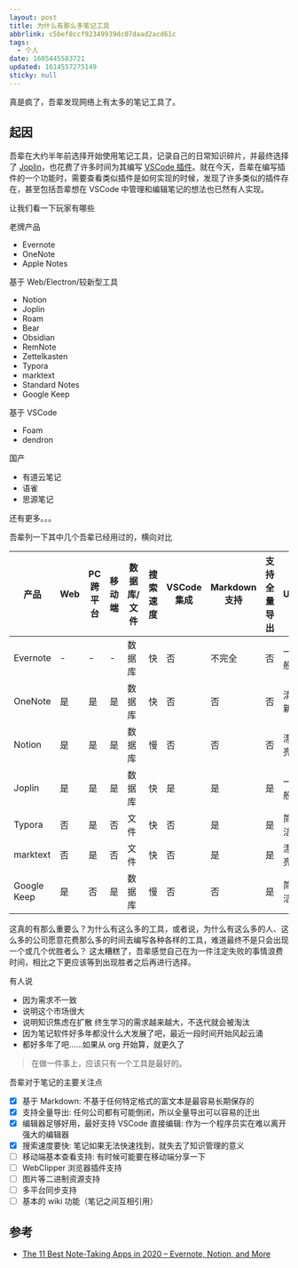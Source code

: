 ```yaml
---
layout: post
title: 为什么有那么多笔记工具
abbrlink: c5bef8ccf92349939dc07daad2acd61c
tags:
  - 个人
date: 1605445583721
updated: 1614557275149
sticky: null
---
```


真是疯了，吾辈发现网络上有太多的笔记工具了。

## 起因

吾辈在大约半年前选择开始使用笔记工具，记录自己的日常知识碎片，并最终选择了 [Joplin](https://joplinapp.org/)，也花费了许多时间为其编写 [VSCode 插件](https://github.com/rxliuli/joplin-vscode-plugin)。就在今天，吾辈在编写插件的一个功能时，需要查看类似插件是如何实现的时候，发现了许多类似的插件存在，甚至包括吾辈想在 VSCode 中管理和编辑笔记的想法也已然有人实现。

让我们看一下玩家有哪些

老牌产品

- Evernote
- OneNote
- Apple Notes

基于 Web/Electron/较新型工具

- Notion
- Joplin
- Roam
- Bear
- Obsidian
- RemNote
- Zettelkasten
- Typora
- marktext
- Standard Notes
- Google Keep

基于 VSCode

- Foam
- dendron

国产

- 有道云笔记
- 语雀
- 思源笔记

还有更多。。。

吾辈列一下其中几个吾辈已经用过的，横向对比

| 产品        | Web | PC 跨平台 | 移动端 | 数据库/文件 | 搜索速度 | VSCode 集成 | Markdown 支持 | 支持全量导出 | UI   |
| ----------- | --- | --------- | ------ | ----------- | -------- | ----------- | ------------- | ------------ | ---- |
| Evernote    | -   | -         | -      | 数据库      | 快       | 否          | 不完全        | 否           | 一般 |
| OneNote     | 是  | 是        | 是     | 数据库      | 快       | 否          | 否            | 否           | 清新 |
| Notion      | 是  | 是        | 是     | 数据库      | 慢       | 否          | 否            | 否           | 漂亮 |
| Joplin      | 是  | 是        | 是     | 数据库      | 快       | 是          | 是            | 是           | 一般 |
| Typora      | 否  | 是        | 否     | 文件        | 快       | 否          | 是            | 是           | 简洁 |
| marktext    | 否  | 是        | 否     | 文件        | 快       | 否          | 是            | 是           | 漂亮 |
| Google Keep | 是  | 否        | 是     | 数据库      | 慢       | 否          | 否            | 是           | 简洁 |

这真的有那么重要么？为什么有这么多的工具，或者说，为什么有这么多的人、这么多的公司愿意花费那么多的时间去编写各种各样的工具，难道最终不是只会出现一个或几个优胜者么？
这太糟糕了，吾辈感觉自己在为一件注定失败的事情浪费时间，相比之下更应该等到出现胜者之后再进行选择。

有人说

- 因为需求不一致
- 说明这个市场很大
- 说明知识焦虑在扩散 终生学习的需求越来越大，不迭代就会被淘汰
- 因为笔记软件好多年都没什么大发展了吧，最近一段时间开始风起云涌
- 都好多年了吧……如果从 org 开始算，就更久了

> 在做一件事上，应该只有一个工具是最好的。

吾辈对于笔记的主要关注点

- [x] 基于 Markdown: 不基于任何特定格式的富文本是最容易长期保存的
- [x] 支持全量导出: 任何公司都有可能倒闭，所以全量导出可以容易的迁出
- [x] 编辑器足够好用，最好支持 VSCode 直接编辑: 作为一个程序员实在难以离开强大的编辑器
- [x] 搜索速度要快: 笔记如果无法快速找到，就失去了知识管理的意义
- [ ] 移动端基本查看支持: 有时候可能要在移动端分享一下
- [ ] WebClipper 浏览器插件支持
- [ ] 图片等二进制资源支持
- [ ] 多平台同步支持
- [ ] 基本的 wiki 功能（笔记之间互相引用）

## 参考

- [The 11 Best Note-Taking Apps in 2020 – Evernote, Notion, and More](https://collegeinfogeek.com/best-note-taking-apps/)
